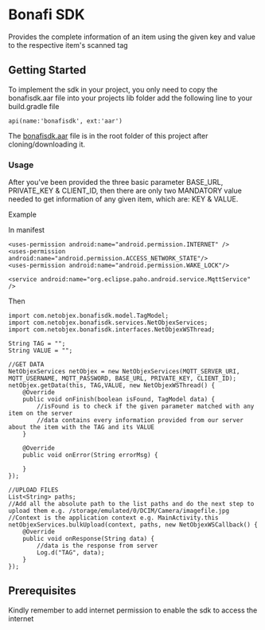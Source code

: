 # Bonafi SDK

Provides the complete information of an item using the given key and value to the respective item's scanned tag

## Getting Started

To implement the sdk in your project, you only need to copy the bonafisdk.aar file into your projects lib folder add the following line to your build.gradle file

```
api(name:'bonafisdk', ext:'aar')
```

The [bonafisdk.aar](https://git.xqbator.com/bonafi/android-sdk/blob/master/bonafisdk.aar) file is in the root folder of this project after cloning/downloading it.

### Usage

After you've been provided the three basic parameter BASE_URL, PRIVATE_KEY & CLIENT_ID, then there are only two MANDATORY value needed to get information of any given item, which are: KEY & VALUE. 

Example

In manifest

```
<uses-permission android:name="android.permission.INTERNET" />
<uses-permission android:name="android.permission.ACCESS_NETWORK_STATE"/>
<uses-permission android:name="android.permission.WAKE_LOCK"/>

<service android:name="org.eclipse.paho.android.service.MqttService" />

```
Then

```
import com.netobjex.bonafisdk.model.TagModel;
import com.netobjex.bonafisdk.services.NetObjexServices;
import com.netobjex.bonafisdk.interfaces.NetObjexWSThread;

String TAG = "";
String VALUE = "";

//GET DATA
NetObjexServices netObjex = new NetObjexServices(MQTT_SERVER_URI, MQTT_USERNAME, MQTT_PASSWORD, BASE_URL, PRIVATE_KEY, CLIENT_ID);
netObjex.getData(this, TAG,VALUE, new NetObjexWSThread() {
    @Override
    public void onFinish(boolean isFound, TagModel data) {
        //isFound is to check if the given parameter matched with any item on the server
        //data contains every information provided from our server about the item with the TAG and its VALUE
    }

    @Override
    public void onError(String errorMsg) {
        
    }
});

//UPLOAD FILES
List<String> paths;
//Add all the absolute path to the list paths and do the next step to upload them e.g. /storage/emulated/0/DCIM/Camera/imagefile.jpg
//Context is the application context e.g. MainActivity.this
netObjexServices.bulkUpload(context, paths, new NetObjexWSCallback() {
    @Override
    public void onResponse(String data) {
        //data is the response from server
        Log.d("TAG", data);
    }
});
```

## Prerequisites

Kindly remember to add internet permission to enable the sdk to access the internet


